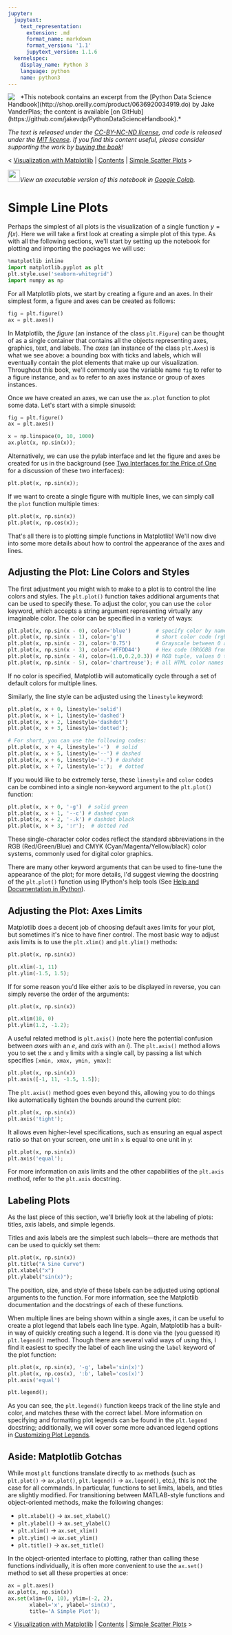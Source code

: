 ```yaml
---
jupyter:
  jupytext:
    text_representation:
      extension: .md
      format_name: markdown
      format_version: '1.1'
      jupytext_version: 1.1.6
  kernelspec:
    display_name: Python 3
    language: python
    name: python3
---
```


<!--BOOK_INFORMATION-->
<img align="left" style="padding-right:10px;" src="figures/PDSH-cover-small.png">
*This notebook contains an excerpt from the [Python Data Science Handbook](http://shop.oreilly.com/product/0636920034919.do) by Jake VanderPlas; the content is available [on GitHub](https://github.com/jakevdp/PythonDataScienceHandbook).*

*The text is released under the [CC-BY-NC-ND license](https://creativecommons.org/licenses/by-nc-nd/3.0/us/legalcode), and code is released under the [MIT license](https://opensource.org/licenses/MIT). If you find this content useful, please consider supporting the work by [buying the book](http://shop.oreilly.com/product/0636920034919.do)!*


<!--NAVIGATION-->
< [Visualization with Matplotlib](04.00-Introduction-To-Matplotlib.ipynb) | [Contents](Index.ipynb) | [Simple Scatter Plots](04.02-Simple-Scatter-Plots.ipynb) >


<!--COLAB_LINK-->
<p><a href="https://colab.research.google.com/github/jakevdp/PythonDataScienceHandbook/blob/master/notebooks/04.01-Simple-Line-Plots.ipynb"><img src="https://colab.research.google.com/img/colab_favicon_256px.png" style="height: 2em; display: inline;"></a><i>View an executable version of this notebook in <a href="https://colab.research.google.com/github/jakevdp/PythonDataScienceHandbook/blob/master/notebooks/04.01-Simple-Line-Plots.ipynb">Google Colab</a>.</i></p>



# Simple Line Plots


Perhaps the simplest of all plots is the visualization of a single function $y = f(x)$.
Here we will take a first look at creating a simple plot of this type.
As with all the following sections, we'll start by setting up the notebook for plotting and  importing the packages we will use:

```python
%matplotlib inline
import matplotlib.pyplot as plt
plt.style.use('seaborn-whitegrid')
import numpy as np
```

For all Matplotlib plots, we start by creating a figure and an axes.
In their simplest form, a figure and axes can be created as follows:

```python
fig = plt.figure()
ax = plt.axes()
```

In Matplotlib, the *figure* (an instance of the class ``plt.Figure``) can be thought of as a single container that contains all the objects representing axes, graphics, text, and labels.
The *axes* (an instance of the class ``plt.Axes``) is what we see above: a bounding box with ticks and labels, which will eventually contain the plot elements that make up our visualization.
Throughout this book, we'll commonly use the variable name ``fig`` to refer to a figure instance, and ``ax`` to refer to an axes instance or group of axes instances.

Once we have created an axes, we can use the ``ax.plot`` function to plot some data. Let's start with a simple sinusoid:

```python
fig = plt.figure()
ax = plt.axes()

x = np.linspace(0, 10, 1000)
ax.plot(x, np.sin(x));
```

Alternatively, we can use the pylab interface and let the figure and axes be created for us in the background
(see [Two Interfaces for the Price of One](04.00-Introduction-To-Matplotlib.ipynb#Two-Interfaces-for-the-Price-of-One) for a discussion of these two interfaces):

```python
plt.plot(x, np.sin(x));
```

If we want to create a single figure with multiple lines, we can simply call the ``plot`` function multiple times:

```python
plt.plot(x, np.sin(x))
plt.plot(x, np.cos(x));
```

That's all there is to plotting simple functions in Matplotlib!
We'll now dive into some more details about how to control the appearance of the axes and lines.


## Adjusting the Plot: Line Colors and Styles


The first adjustment you might wish to make to a plot is to control the line colors and styles.
The ``plt.plot()`` function takes additional arguments that can be used to specify these.
To adjust the color, you can use the ``color`` keyword, which accepts a string argument representing virtually any imaginable color.
The color can be specified in a variety of ways:

```python
plt.plot(x, np.sin(x - 0), color='blue')        # specify color by name
plt.plot(x, np.sin(x - 1), color='g')           # short color code (rgbcmyk)
plt.plot(x, np.sin(x - 2), color='0.75')        # Grayscale between 0 and 1
plt.plot(x, np.sin(x - 3), color='#FFDD44')     # Hex code (RRGGBB from 00 to FF)
plt.plot(x, np.sin(x - 4), color=(1.0,0.2,0.3)) # RGB tuple, values 0 to 1
plt.plot(x, np.sin(x - 5), color='chartreuse'); # all HTML color names supported
```

If no color is specified, Matplotlib will automatically cycle through a set of default colors for multiple lines.

Similarly, the line style can be adjusted using the ``linestyle`` keyword:

```python
plt.plot(x, x + 0, linestyle='solid')
plt.plot(x, x + 1, linestyle='dashed')
plt.plot(x, x + 2, linestyle='dashdot')
plt.plot(x, x + 3, linestyle='dotted');

# For short, you can use the following codes:
plt.plot(x, x + 4, linestyle='-')  # solid
plt.plot(x, x + 5, linestyle='--') # dashed
plt.plot(x, x + 6, linestyle='-.') # dashdot
plt.plot(x, x + 7, linestyle=':');  # dotted
```

If you would like to be extremely terse, these ``linestyle`` and ``color`` codes can be combined into a single non-keyword argument to the ``plt.plot()`` function:

```python
plt.plot(x, x + 0, '-g')  # solid green
plt.plot(x, x + 1, '--c') # dashed cyan
plt.plot(x, x + 2, '-.k') # dashdot black
plt.plot(x, x + 3, ':r');  # dotted red
```

These single-character color codes reflect the standard abbreviations in the RGB (Red/Green/Blue) and CMYK (Cyan/Magenta/Yellow/blacK) color systems, commonly used for digital color graphics.

There are many other keyword arguments that can be used to fine-tune the appearance of the plot; for more details, I'd suggest viewing the docstring of the ``plt.plot()`` function using IPython's help tools (See [Help and Documentation in IPython](01.01-Help-And-Documentation.ipynb)).


## Adjusting the Plot: Axes Limits

Matplotlib does a decent job of choosing default axes limits for your plot, but sometimes it's nice to have finer control.
The most basic way to adjust axis limits is to use the ``plt.xlim()`` and ``plt.ylim()`` methods:

```python
plt.plot(x, np.sin(x))

plt.xlim(-1, 11)
plt.ylim(-1.5, 1.5);
```

If for some reason you'd like either axis to be displayed in reverse, you can simply reverse the order of the arguments:

```python
plt.plot(x, np.sin(x))

plt.xlim(10, 0)
plt.ylim(1.2, -1.2);
```

A useful related method is ``plt.axis()`` (note here the potential confusion between *axes* with an *e*, and *axis* with an *i*).
The ``plt.axis()`` method allows you to set the ``x`` and ``y`` limits with a single call, by passing a list which specifies ``[xmin, xmax, ymin, ymax]``:

```python
plt.plot(x, np.sin(x))
plt.axis([-1, 11, -1.5, 1.5]);
```

The ``plt.axis()`` method goes even beyond this, allowing you to do things like automatically tighten the bounds around the current plot:

```python
plt.plot(x, np.sin(x))
plt.axis('tight');
```

It allows even higher-level specifications, such as ensuring an equal aspect ratio so that on your screen, one unit in ``x`` is equal to one unit in ``y``:

```python
plt.plot(x, np.sin(x))
plt.axis('equal');
```

For more information on axis limits and the other capabilities of the ``plt.axis`` method, refer to the ``plt.axis`` docstring.


## Labeling Plots

As the last piece of this section, we'll briefly look at the labeling of plots: titles, axis labels, and simple legends.

Titles and axis labels are the simplest such labels—there are methods that can be used to quickly set them:

```python
plt.plot(x, np.sin(x))
plt.title("A Sine Curve")
plt.xlabel("x")
plt.ylabel("sin(x)");
```

The position, size, and style of these labels can be adjusted using optional arguments to the function.
For more information, see the Matplotlib documentation and the docstrings of each of these functions.


When multiple lines are being shown within a single axes, it can be useful to create a plot legend that labels each line type.
Again, Matplotlib has a built-in way of quickly creating such a legend.
It is done via the (you guessed it) ``plt.legend()`` method.
Though there are several valid ways of using this, I find it easiest to specify the label of each line using the ``label`` keyword of the plot function:

```python
plt.plot(x, np.sin(x), '-g', label='sin(x)')
plt.plot(x, np.cos(x), ':b', label='cos(x)')
plt.axis('equal')

plt.legend();
```

As you can see, the ``plt.legend()`` function keeps track of the line style and color, and matches these with the correct label.
More information on specifying and formatting plot legends can be found in the ``plt.legend`` docstring; additionally, we will cover some more advanced legend options in [Customizing Plot Legends](04.06-Customizing-Legends.ipynb).


## Aside: Matplotlib Gotchas

While most ``plt`` functions translate directly to ``ax`` methods (such as ``plt.plot()`` → ``ax.plot()``, ``plt.legend()`` → ``ax.legend()``, etc.), this is not the case for all commands.
In particular, functions to set limits, labels, and titles are slightly modified.
For transitioning between MATLAB-style functions and object-oriented methods, make the following changes:

- ``plt.xlabel()``  → ``ax.set_xlabel()``
- ``plt.ylabel()`` → ``ax.set_ylabel()``
- ``plt.xlim()``  → ``ax.set_xlim()``
- ``plt.ylim()`` → ``ax.set_ylim()``
- ``plt.title()`` → ``ax.set_title()``

In the object-oriented interface to plotting, rather than calling these functions individually, it is often more convenient to use the ``ax.set()`` method to set all these properties at once:

```python
ax = plt.axes()
ax.plot(x, np.sin(x))
ax.set(xlim=(0, 10), ylim=(-2, 2),
       xlabel='x', ylabel='sin(x)',
       title='A Simple Plot');
```

<!--NAVIGATION-->
< [Visualization with Matplotlib](04.00-Introduction-To-Matplotlib.ipynb) | [Contents](Index.ipynb) | [Simple Scatter Plots](04.02-Simple-Scatter-Plots.ipynb) >
